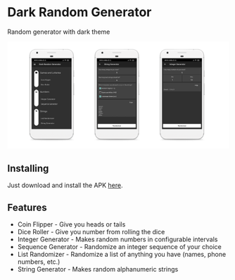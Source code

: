 # Dark Random Generator

Random generator with dark theme

![screenshots of app](./.github/readme-images/screens.png)

## Installing

Just download and install the APK [here](https://github.com/brizaldi/DarkRandomGenerator/releases/download/v1.0/dark_random_generator-v1.0.apk).

## Features

* Coin Flipper - Give you heads or tails
* Dice Roller - Give you number from rolling the dice
* Integer Generator - Makes random numbers in configurable intervals
* Sequence Generator - Randomize an integer sequence of your choice
* List Randomizer - Randomize a list of anything you have (names, phone numbers, etc.)
* String Generator - Makes random alphanumeric strings
